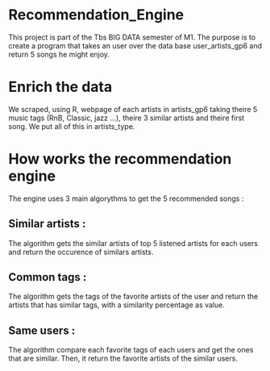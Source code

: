 
# Recommendation_Engine

This project is part of the Tbs BIG DATA semester of M1.
The purpose is to create a program that takes an user over the data base user_artists_gp6
and return 5 songs he might enjoy.

# Enrich the data

We scraped, using R, webpage of each artists in artists_gp6 taking theire 5 music tags
(RnB, Classic, jazz ...), theire 3 similar artists and theire first song.
We put all of this in artists_type.

# How works the recommendation engine

The engine uses 3 main algorythms to get the 5 recommended songs :

## Similar artists :
  The algorithm gets the similar artists of top 5 listened artists for each users and
  return the occurence of similars artists.

## Common tags :
  The algorithm gets the tags of the favorite artists of the user and return
  the artists that has similar tags, with a similarity percentage as value.

## Same users :
  The algorithm compare each favorite tags of each users and get the ones that 
  are similar. Then, it return the favorite artists of the similar users.
